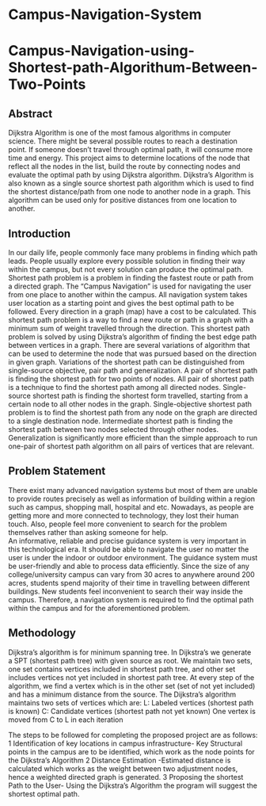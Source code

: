 # Campus-Navigation-System
# Campus-Navigation-using-Shortest-path-Algorithum-Between-Two-Points #
## Abstract ##
Dijkstra Algorithm is one of the most famous algorithms in computer science. There might be several possible routes to reach a destination point. If someone doesn’t travel through optimal path, it will consume more time and energy. This project aims to determine locations of the node that reflect all the nodes in the list, build the route by connecting nodes and evaluate the optimal path by using Dijkstra algorithm. Dijkstra’s Algorithm is also known as a single source shortest path algorithm which is used to find the shortest distance/path from one node to another node in a graph. This algorithm can be used only for positive distances from one location to another.

## Introduction ##
In our daily life, people commonly face many problems in finding which path leads. People usually explore every possible solution in finding their way within the campus, but not every solution can produce the optimal path. Shortest path problem is a problem in finding the fastest route or path from a directed graph. The “Campus Navigation” is used for navigating the user from one place to another within the campus. All navigation system takes user location as a starting point and gives the best optimal path to be followed. Every direction in a graph (map) have a cost to be calculated. This shortest path problem is a way to find a new route or path in a graph with a minimum sum of weight travelled through the direction. This shortest path problem is solved by using Dijkstra’s algorithm of finding the best edge path between vertices in a graph. There are several variations of algorithm that can be used to determine the node that was pursued based on the direction in given graph.
 Variations of the shortest path can be distinguished from single-source objective, pair path and generalization. A pair of shortest path is finding the shortest path for two points of nodes. All pair of shortest path is a technique to find the shortest path among all directed nodes. Single-source shortest path is finding the shortest form travelled, starting from a certain node to all other nodes in the graph. 
Single-objective shortest path problem is to find the shortest path from any node on the graph are directed to a single destination node. Intermediate shortest path is finding the shortest path between two nodes selected through other nodes. Generalization is significantly more efficient than the simple approach to run one-pair of shortest path algorithm on all pairs of vertices that are relevant.

## Problem Statement ##
There exist many advanced navigation systems but most of them are unable to provide routes precisely as well as information of building within a region such as campus, shopping mall, hospital and etc.
Nowadays, as people are getting more and more connected to technology, they lost their human touch. Also, people feel more convenient to search for the problem themselves rather than asking someone for help.  
An informative, reliable and precise guidance system is very important in this technological era. It should be able to navigate the user no matter the user is under the indoor or outdoor environment. The guidance system must be user-friendly and able to process data efficiently.
Since the size of any college/university campus can vary from 30 acres to anywhere around 200 acres, students spend majority of their time in travelling between different buildings. New students feel inconvenient to search their way inside the campus.
Therefore, a navigation system is required to find the optimal path within the campus and for the aforementioned problem.

## Methodology ##
Dijkstra’s algorithm is for minimum spanning tree. In Dijkstra’s we generate a SPT (shortest path tree) with given source as root. We maintain two sets, one set contains vertices included in shortest path tree, and other set includes vertices not yet included in shortest path tree. At every step of the algorithm, we find a vertex which is in the other set (set of not yet included) and has a minimum distance from the source.
The Dijkstra’s algorithm maintains two sets of vertices which are:
L: Labeled vertices (shortest path is known)
C: Candidate vertices (shortest path not yet known)
One vertex is moved from C to L in each iteration

The steps to be followed for completing the proposed project are as follows:
    1 Identification of key locations in campus infrastructure- Key Structural points in the campus are to be identified, which work as the node points for the Dijkstra’s Algorithm
    2 Distance Estimation -Estimated distance is calculated which works as the weight between two adjustment nodes, hence a weighted directed graph is generated.
    3 Proposing the shortest Path to the User- Using the Dijkstra’s Algorithm the program will suggest the shortest optimal path.
